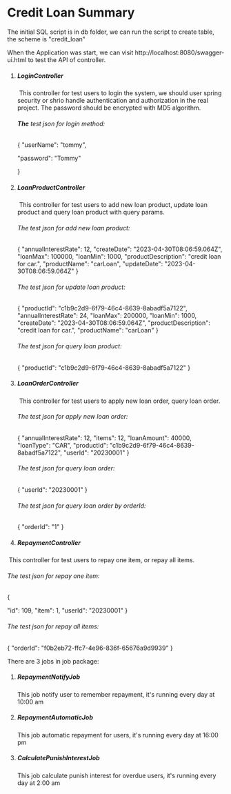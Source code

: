 # Credit Loan Summary



The initial SQL script is in db folder, we can run the script to create table, the scheme is "credit_loan"

When the Application was start, we can visit http://localhost:8080/swagger-ui.html to test the API of controller.

1. ##### LoginController

   ​    This controller for test users to login the system, we should user spring security or shrio handle authentication and authorization in the real project. The password should be encrypted with MD5 algorithm.

   ###### **The** test json for login method:

   {
     "userName": "tommy",

     "password": "Tommy"

   }

2. ##### LoanProductController

   ​    This controller for test users to add new loan product, update loan product and query loan product with query params.

   ###### The test json for add new loan product:

   {
     "annualInterestRate": 12,
     "createDate": "2023-04-30T08:06:59.064Z",
     "loanMax": 100000,
     "loanMin": 1000,
     "productDescription": "credit loan for car.",
     "productName": "carLoan",
     "updateDate": "2023-04-30T08:06:59.064Z"
   }

   ###### The test json for update loan product:

   {
     "productId": "c1b9c2d9-6f79-46c4-8639-8abadf5a7122",
     "annualInterestRate": 24,
     "loanMax": 200000,
     "loanMin": 1000,
     "createDate": "2023-04-30T08:06:59.064Z",
     "productDescription": "credit loan for car.",
     "productName": "carLoan"
   }

   ###### The test json for query loan product:

   {
     "productId": "c1b9c2d9-6f79-46c4-8639-8abadf5a7122"
   }

3. ##### LoanOrderController

   ​    This controller for test users to apply new loan order, query loan order.

   ###### The test json for apply new loan order:

   {
     "annualInterestRate": 12,
     "items": 12,
     "loanAmount": 40000,
     "loanType": "CAR",
     "productId": "c1b9c2d9-6f79-46c4-8639-8abadf5a7122",
     "userId": "20230001"
   }

   ###### The test json for query loan order:

   {
     "userId": "20230001"
   }

   ###### The test json for query loan order by orderId:

   {
     "orderId": "1"
   }

4. ##### RepaymentController

​    This controller for test users to repay one item, or repay all items.

###### 	The test json for repay one item:

{

  "id": 109,
  "item": 1,
  "userId": "20230001"
}

###### The test json for repay all items:

{
  "orderId": "f0b2eb72-ffc7-4e96-836f-65676a9d9939"
}



There are 3 jobs in job package:

1. ##### RepaymentNotifyJob

   This job notify user to remember repayment, it's running every day at 10:00 am

2. ##### RepaymentAutomaticJob

   This job automatic repayment for users, it's running every day at 16:00 pm

3. ##### CalculatePunishInterestJob 

   This job calculate punish interest for overdue users, it's running every day at 2:00 am
